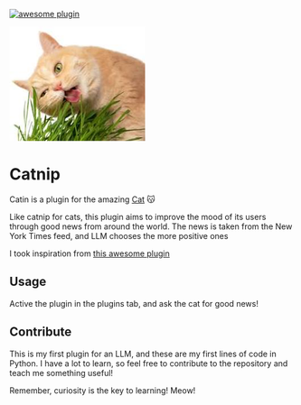 [![awesome plugin](https://custom-icon-badges.demolab.com/static/v1?label=&message=awesome+plugin&color=383938&style=for-the-badge&logo=cheshire_cat_ai)](https://)

![catnip](https://github.com/DevPres/catnip/blob/main/catnip.jpeg)

# Catnip

Catin is a plugin for the amazing [Cat](https://github.com/cheshire-cat-ai) :kissing_cat:

Like catnip for cats, this plugin aims to improve the mood of its users through good news from around the world. The news is taken from the New York Times feed, and LLM chooses the more positive ones

I took inspiration from [this awesome plugin](https://github.com/AndreaPesce2002/the-latest-news-in-wonderland)

## Usage

Active the plugin in the plugins tab, and ask the cat for good news!

## Contribute

This is my first plugin for an LLM, and these are my first lines of code in Python. I have a lot to learn, so feel free to contribute to the repository and teach me something useful!

Remember, curiosity is the key to learning! Meow!
